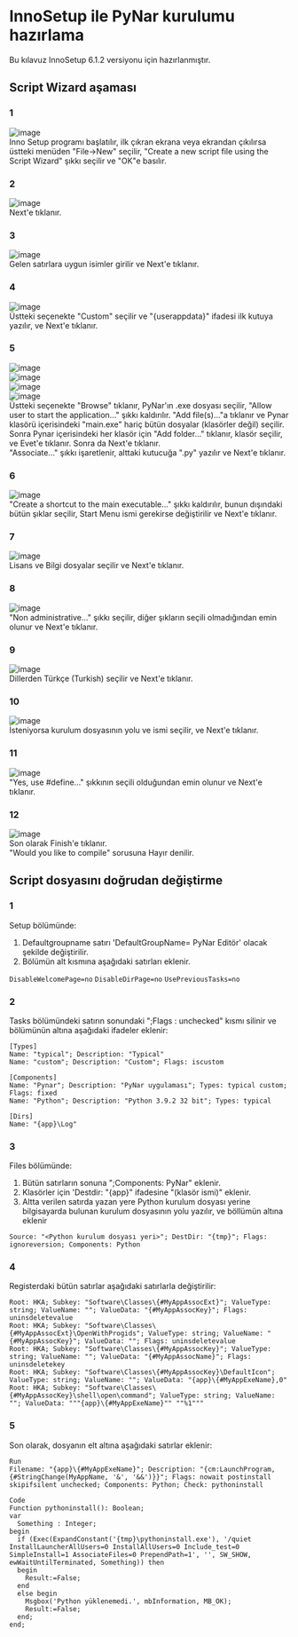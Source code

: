 # InnoSetup ile PyNar kurulumu hazırlama
Bu kılavuz InnoSetup 6.1.2 versiyonu için hazırlanmıştır.
## Script Wizard aşaması
### 1
![image](https://user-images.githubusercontent.com/43936380/111608321-20f5aa80-87ea-11eb-814a-4d57ee354c91.png)<br>
Inno Setup programı başlatılır, ilk çıkran ekrana veya ekrandan çıkılırsa üstteki menüden "File->New" seçilir, "Create a new script file using the Script Wizard" şıkkı seçilir ve "OK"e basılır.<br>
### 2
![image](https://user-images.githubusercontent.com/43936380/111608551-65814600-87ea-11eb-9c43-e4b40335e89a.png)<br>
Next'e tıklanır.<br>
### 3
![image](https://user-images.githubusercontent.com/43936380/132123789-5bf296c8-f0b7-4e39-bf77-461475598443.png)<br>
Gelen satırlara uygun isimler girilir ve Next'e tıklanır.<br>
### 4
![image](https://user-images.githubusercontent.com/43936380/111609159-12f45980-87eb-11eb-88f0-f76eb4ef257d.png)<br>
Üstteki seçenekte "Custom" seçilir ve "{userappdata}" ifadesi ilk kutuya yazılır, ve Next'e tıklanır.<br>

### 5
![image](https://user-images.githubusercontent.com/43936380/111611801-e55cdf80-87ed-11eb-9c67-672edc8829f5.png)<br>
![image](https://user-images.githubusercontent.com/43936380/111609470-623a8a00-87eb-11eb-98dc-523c0f46e0c5.png)<br>
![image](https://user-images.githubusercontent.com/43936380/111610786-c6118280-87ec-11eb-880c-1b38c52ef77d.png)<br>
![image](https://user-images.githubusercontent.com/43936380/111612163-44baef80-87ee-11eb-988c-089977da3f16.png)<br>
Üstteki seçenekte "Browse" tıklanır, PyNar'ın .exe dosyası seçilir, "Allow user to start the application..." şıkkı kaldırılır. "Add file(s)..."a tıklanır ve Pynar klasörü içerisindeki "main.exe" hariç bütün dosyalar (klasörler değil) seçilir. Sonra Pynar içerisindeki her klasör için "Add folder..." tıklanır, klasör seçilir, ve Evet'e tıklanır. Sonra da Next'e tıklanır.<br>
"Associate..." şıkkı işaretlenir, alttaki kutucuğa ".py" yazılır ve Next'e tıklanır.

### 6
![image](https://user-images.githubusercontent.com/43936380/111612372-7469f780-87ee-11eb-85bf-dcd234e328f7.png)<br>
"Create a shortcut to the main executable..." şıkkı kaldırılır, bunun dışındaki bütün şıklar seçilir, Start Menu ismi gerekirse değiştirilir ve Next'e tıklanır.<br>
### 7
![image](https://user-images.githubusercontent.com/43936380/111612591-ab400d80-87ee-11eb-8fde-2aeb887266d5.png)<br>
Lisans ve Bilgi dosyalar seçilir ve Next'e tıklanır.<br>
### 8
![image](https://user-images.githubusercontent.com/43936380/111612775-df1b3300-87ee-11eb-9691-74c108380d34.png)<br>
"Non administrative..." şıkkı seçilir, diğer şıkların seçili olmadığından emin olunur ve Next'e tıklanır.<br>
### 9
![image](https://user-images.githubusercontent.com/43936380/111612951-0eca3b00-87ef-11eb-8730-58469e3bad44.png)<br>
Dillerden Türkçe (Turkish) seçilir ve Next'e tıklanır.<br>
### 10
![image](https://user-images.githubusercontent.com/43936380/111613036-273a5580-87ef-11eb-9d99-f2c10255caeb.png)<br>
İsteniyorsa kurulum dosyasının yolu ve ismi seçilir, ve Next'e tıklanır.<br>
### 11
![image](https://user-images.githubusercontent.com/43936380/111613164-476a1480-87ef-11eb-8bd7-776d1dcb5c32.png)<br>
"Yes, use #define..." şıkkının seçili olduğundan emin olunur ve Next'e tıklanır.<br>
### 12
![image](https://user-images.githubusercontent.com/43936380/111613243-5c46a800-87ef-11eb-9f43-00344661d7c2.png)<br>
Son olarak Finish'e tıklanır.<br>
"Would you like to compile" sorusuna Hayır denilir.<br>

## Script dosyasını doğrudan değiştirme
### 1
Setup bölümünde:<br> 
	<ol>
	<li>Defaultgroupname satırı 'DefaultGroupName= PyNar Editör' olacak şekilde değiştirilir.</li>
	<li>Bölümün alt kısmına aşağıdaki satırları eklenir.</li>
	</ol>
	```
	DisableWelcomePage=no
	```
	```
	DisableDirPage=no
	```
	```
	UsePreviousTasks=no
	```
### 2
Tasks bölümündeki satırın sonundaki ";Flags : unchecked" kısmı silinir ve bölümünün altına aşağıdaki ifadeler eklenir:<br>

```
[Types]
Name: "typical"; Description: "Typical"
Name: "custom"; Description: "Custom"; Flags: iscustom

[Components]
Name: "Pynar"; Description: "PyNar uygulaması"; Types: typical custom; Flags: fixed
Name: "Python"; Description: "Python 3.9.2 32 bit"; Types: typical

[Dirs]
Name: "{app}\Log"

```
### 3
Files bölümünde:
	<ol>
	<li>Bütün satırların sonuna ";Components: PyNar" eklenir.</li>
	<li>Klasörler için 'Destdir: "{app}" ifadesine "\(klasör ismi)" eklenir.</li>
	<li>Altta verilen satırda <Python kurulum yeri> yazan yere Python kurulum dosyası yerine bilgisayarda bulunan kurulum dosyasının yolu yazılır, ve böllümün altına eklenir</li>
	</ol>
	```Source: "<Python kurulum dosyası yeri>"; DestDir: "{tmp}"; Flags: ignoreversion; Components: Python```

### 4
Registerdaki bütün satırlar aşağıdaki satırlarla değiştirilir:
```
Root: HKA; Subkey: "Software\Classes\{#MyAppAssocExt}"; ValueType: string; ValueName: ""; ValueData: "{#MyAppAssocKey}"; Flags: uninsdeletevalue
Root: HKA; Subkey: "Software\Classes\{#MyAppAssocExt}\OpenWithProgids"; ValueType: string; ValueName: "{#MyAppAssocKey}"; ValueData: ""; Flags: uninsdeletevalue
Root: HKA; Subkey: "Software\Classes\{#MyAppAssocKey}"; ValueType: string; ValueName: ""; ValueData: "{#MyAppAssocName}"; Flags: uninsdeletekey
Root: HKA; Subkey: "Software\Classes\{#MyAppAssocKey}\DefaultIcon"; ValueType: string; ValueName: ""; ValueData: "{app}\{#MyAppExeName},0"
Root: HKA; Subkey: "Software\Classes\{#MyAppAssocKey}\shell\open\command"; ValueType: string; ValueName: ""; ValueData: """{app}\{#MyAppExeName}"" ""%1"""
```
### 5
Son olarak, dosyanın elt altına aşağıdaki satırlar eklenir:

```
Run
Filename: "{app}\{#MyAppExeName}"; Description: "{cm:LaunchProgram,{#StringChange(MyAppName, '&', '&&')}}"; Flags: nowait postinstall skipifsilent unchecked; Components: Python; Check: pythoninstall 

Code
Function pythoninstall(): Boolean;
var
  Something : Integer;
begin
  if (Exec(ExpandConstant('{tmp}\pythoninstall.exe'), '/quiet InstallLauncherAllUsers=0 InstallAllUsers=0 Include_test=0 SimpleInstall=1 AssociateFiles=0 PrependPath=1', '', SW_SHOW, ewWaitUntilTerminated, Something)) then
  begin  
    Result:=False;
  end
  else begin
    Msgbox('Python yüklenemedi.', mbInformation, MB_OK);
    Result:=False;
  end;
end;
```

